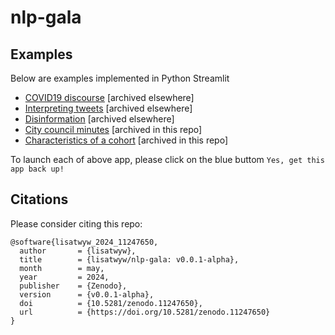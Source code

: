 # nlp-gala

## Examples

Below are examples implemented in Python Streamlit

- [COVID19 discourse](https://pcc-discourse.streamlit.app/) [archived elsewhere]
- [Interpreting tweets](https://nlp-proto-1.streamlit.app/) [archived elsewhere]
- [Disinformation](https://disinfo.streamlit.app/) [archived elsewhere]
- [City council minutes](https://city-minutes.streamlit.app/) [archived in this repo]
- [Characteristics of a cohort](https://name-prism.streamlit.app/) [archived in this repo]

To launch each of above app, please click on the blue buttom ```Yes, get this app back up!```

## Citations

Please consider citing this repo: 
```
@software{lisatwyw_2024_11247650,
  author       = {lisatwyw},
  title        = {lisatwyw/nlp-gala: v0.0.1-alpha},
  month        = may,
  year         = 2024,
  publisher    = {Zenodo},
  version      = {v0.0.1-alpha},
  doi          = {10.5281/zenodo.11247650},
  url          = {https://doi.org/10.5281/zenodo.11247650}
}
```
